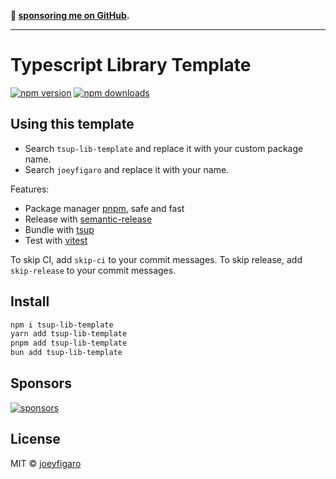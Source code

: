 **💛 [sponsoring me on GitHub](https://github.com/sponsors/joeyfigaro).**

---

# Typescript Library Template

[![npm version](https://badgen.net/npm/v/tsup-lib-template)](https://npm.im/tsup-lib-template) [![npm downloads](https://badgen.net/npm/dm/tsup-lib-template)](https://npm.im/tsup-lib-template)

## Using this template

- Search `tsup-lib-template` and replace it with your custom package name.
- Search `joeyfigaro` and replace it with your name.

Features:

- Package manager [pnpm](https://pnpm.js.org/), safe and fast
- Release with [semantic-release](https://npm.im/semantic-release)
- Bundle with [tsup](https://github.com/egoist/tsup)
- Test with [vitest](https://vitest.dev)

To skip CI, add `skip-ci` to your commit messages. To skip release, add `skip-release` to your commit messages.

## Install

```bash
npm i tsup-lib-template
yarn add tsup-lib-template
pnpm add tsup-lib-template
bun add tsup-lib-template
```

## Sponsors

[![sponsors](https://sponsors-images.joeyfigaro.dev/sponsors.svg)](https://github.com/sponsors/joeyfigaro)

## License

MIT &copy; [joeyfigaro](https://github.com/sponsors/joeyfigaro)
